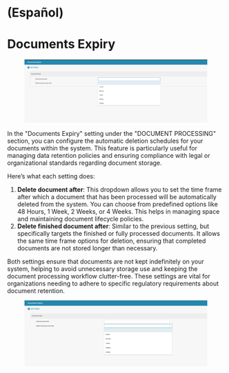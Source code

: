 
# (Español)

# Documents Expiry

<figure><img src="../../../.gitbook/assets/Bildschirmfoto 2024-05-08 um 10.29.17.png" alt=""><figcaption></figcaption></figure>

In the "Documents Expiry" setting under the "DOCUMENT PROCESSING" section, you can configure the automatic deletion schedules for your documents within the system. This feature is particularly useful for managing data retention policies and ensuring compliance with legal or organizational standards regarding document storage.

Here’s what each setting does:

1. **Delete document after**: This dropdown allows you to set the time frame after which a document that has been processed will be automatically deleted from the system. You can choose from predefined options like 48 Hours, 1 Week, 2 Weeks, or 4 Weeks. This helps in managing space and maintaining document lifecycle policies.
2. **Delete finished document after**: Similar to the previous setting, but specifically targets the finished or fully processed documents. It allows the same time frame options for deletion, ensuring that completed documents are not stored longer than necessary.

Both settings ensure that documents are not kept indefinitely on your system, helping to avoid unnecessary storage use and keeping the document processing workflow clutter-free. These settings are vital for organizations needing to adhere to specific regulatory requirements about document retention.

<figure><img src="../../../.gitbook/assets/Bildschirmfoto 2024-05-08 um 10.29.27.png" alt=""><figcaption></figcaption></figure>



